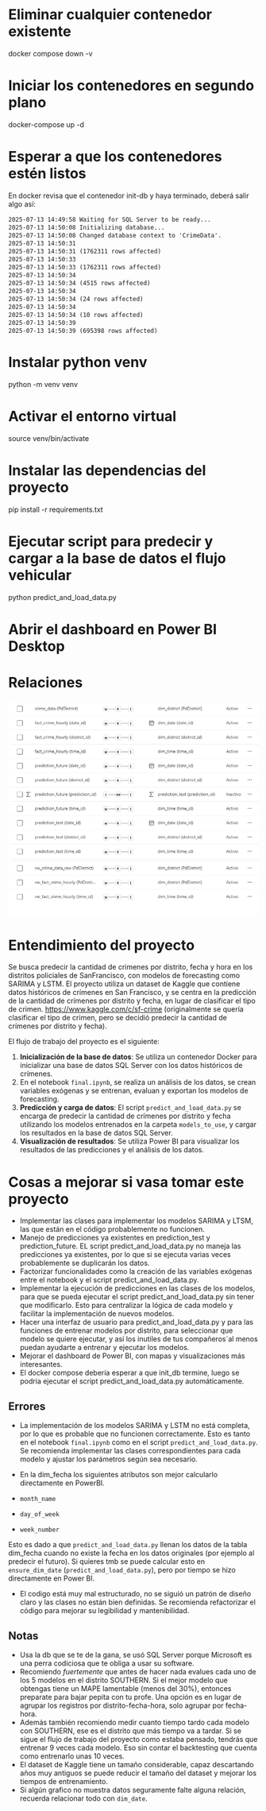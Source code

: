 # Eliminar cualquier contenedor existente
docker compose down -v

# Iniciar los contenedores en segundo plano
docker-compose up -d

# Esperar a que los contenedores estén listos
En docker revisa que el contenedor init-db y haya terminado, deberá salir algo así:

```
2025-07-13 14:49:58 Waiting for SQL Server to be ready...
2025-07-13 14:50:08 Initializing database...
2025-07-13 14:50:08 Changed database context to 'CrimeData'.
2025-07-13 14:50:31 
2025-07-13 14:50:31 (1762311 rows affected)
2025-07-13 14:50:33 
2025-07-13 14:50:33 (1762311 rows affected)
2025-07-13 14:50:34 
2025-07-13 14:50:34 (4515 rows affected)
2025-07-13 14:50:34 
2025-07-13 14:50:34 (24 rows affected)
2025-07-13 14:50:34 
2025-07-13 14:50:34 (10 rows affected)
2025-07-13 14:50:39 
2025-07-13 14:50:39 (695398 rows affected)
```

# Instalar python venv
python -m venv venv

# Activar el entorno virtual
source venv/bin/activate

# Instalar las dependencias del proyecto
pip install -r requirements.txt

# Ejecutar script para predecir y cargar a la base de datos el flujo vehicular
python predict_and_load_data.py

# Abrir el dashboard en Power BI Desktop

# Relaciones

![Relacions 01](image.png)
![Relacions 02](image-1.png)

# Entendimiento del proyecto

Se busca predecir la cantidad de crimenes por distrito, fecha y hora en los distritos policiales de SanFrancisco, con modelos de forecasting como SARIMA y LSTM. El proyecto utiliza un dataset de Kaggle que contiene datos históricos de crímenes en San Francisco, y se centra en la predicción de la cantidad de crímenes por distrito y fecha, en lugar de clasificar el tipo de crimen.
https://www.kaggle.com/c/sf-crime (originalmente se quería clasificar el tipo de crimen, pero se decidió predecir la cantidad de crímenes por distrito y fecha).

El flujo de trabajo del proyecto es el siguiente:
1. **Inicialización de la base de datos**: Se utiliza un contenedor Docker para inicializar una base de datos SQL Server con los datos históricos de crímenes.
2. En el notebook `final.ipynb`, se realiza un análisis de los datos, se crean variables exógenas y se entrenan, evaluan y exportan los modelos de forecasting.
3. **Predicción y carga de datos**: El script `predict_and_load_data.py` se encarga de predecir la cantidad de crímenes por distrito y fecha utilizando los modelos entrenados en la carpeta `models_to_use`, y cargar los resultados en la base de datos SQL Server.
4. **Visualización de resultados**: Se utiliza Power BI para visualizar los resultados de las predicciones y el análisis de los datos.

# Cosas a mejorar si vasa tomar este proyecto

- Implementar las clases para implementar los modelos SARIMA y LTSM, las que están en el código probablemente no funcionen.
- Manejo de predicciones ya existentes en prediction_test y prediction_future. EL script predict_and_load_data.py no maneja las predicciones ya existentes, por lo que si se ejecuta varias veces probablemente se duplicarán los datos.
- Factorizar funcionalidades como la creación de las variables exógenas entre el notebook y el script predict_and_load_data.py.
- Implementar la ejecución de predicciones en las clases de los modelos, para que se pueda ejecutar el script predict_and_load_data.py sin tener que modificarlo. Esto para centralizar la lógica de cada modelo y facilitar la implementación de nuevos modelos.
- Hacer una interfaz de usuario para predict_and_load_data.py y para las funciones de entrenar modelos por distrito, para seleccionar que modelo se quiere ejecutar, y así los inutiles de tus compañeros´al menos puedan ayudarte a entrenar y ejecutar los modelos.
- Mejorar el dashboard de Power BI, con mapas y visualizaciones más interesantes.
- El docker compose debería esperar a que init_db termine, luego se podría ejecutar el script predict_and_load_data.py automáticamente.

## Errores

- La implementación de los modelos SARIMA y LSTM no está completa, por lo que es probable que no funcionen correctamente.  Esto es tanto en el notebook `final.ipynb` como en el script `predict_and_load_data.py`. Se recomienda implementar las clases correspondientes para cada modelo y ajustar los parámetros según sea necesario.
- En la dim_fecha los siguientes atributos son mejor calcularlo directamente en PowerBI.

- `month_name`
- `day_of_week`
- `week_number`

Esto es dado a que `predict_and_load_data.py` llenan los datos de la tabla dim_fecha cuando no existe la fecha en los datos originales (por ejemplo al predecir el futuro). Si quieres tmb se puede calcular esto en `ensure_dim_date` (`predict_and_load_data.py`), pero por tiempo se hizo directamente en Power BI.
- El codigo está muy mal estructurado, no se siguió un patrón de diseño claro y las clases no están bien definidas. Se recomienda refactorizar el código para mejorar su legibilidad y mantenibilidad.

## Notas

- Usa la db que se te de la gana, se usó SQL Server porque Microsoft es una perra codiciosa que te obliga a usar su software.
- Recomiendo *fuertemente* que antes de hacer nada evalues cada uno de los 5 modelos en el distrito SOUTHERN. Si el mejor modelo que obtengas tiene un MAPE lamentable (menos del 30%), entonces preparate para bajar pepita con tu profe. Una opción es en lugar de agrupar los registros por distrito-fecha-hora, solo agrupar por fecha-hora.
- Además también recomiendo medir cuanto tiempo tardo cada modelo con SOUTHERN, ese es el distrito que más tiempo va a tardar. Si se sigue el flujo de trabajo del proyecto como estaba pensado, tendrás que entrenar 9 veces cada modelo. Eso sin contar el backtesting que cuenta como entrenarlo unas 10 veces.
- El dataset de Kaggle tiene un tamaño considerable, capaz descartando años muy antiguos se puede reducir el tamaño del dataset y mejorar los tiempos de entrenamiento.
- Si algún grafico no muestra datos seguramente falte alguna relación, recuerda relacionar todo con `dim_date`.
